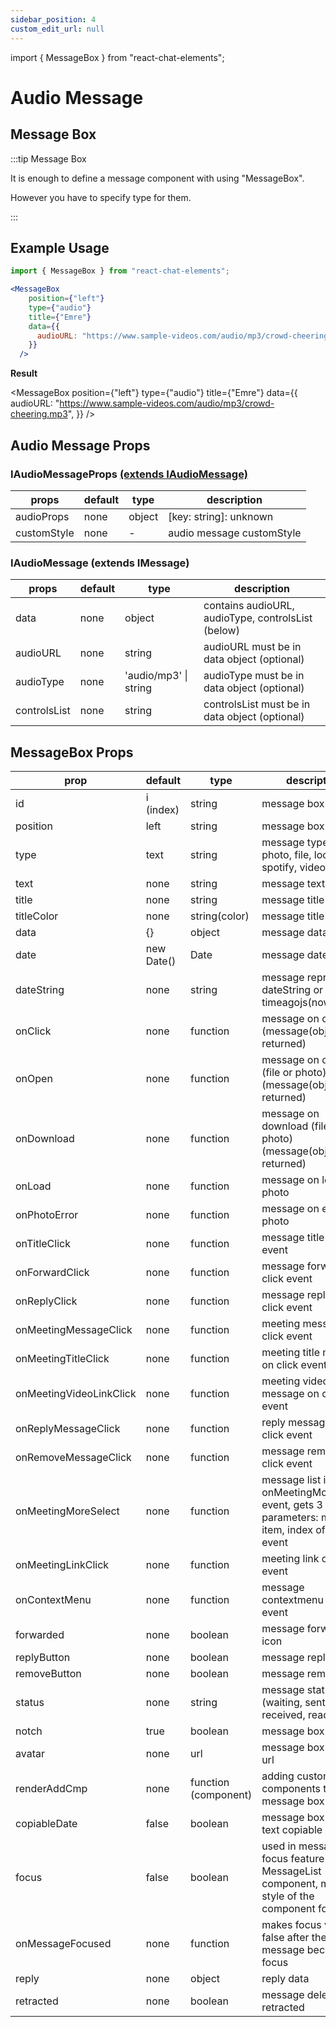 ```yaml
---
sidebar_position: 4
custom_edit_url: null
---
```

import { MessageBox } from "react-chat-elements";

# Audio Message

## Message Box

:::tip Message Box

It is enough to define a message component with using "MessageBox".

However you have to specify type for them.

:::

<div style={{ color:"black", margin:"50px 0px"}}>
  <MessageBox
    position={"left"}
    type={"audio"}
    title={"Esra"}
    data={{
        audioURL: "https://www.sample-videos.com/audio/mp3/wave.mp3",
    }}
  />
</div>

## Example Usage

```jsx
import { MessageBox } from "react-chat-elements";

<MessageBox
    position={"left"}
    type={"audio"}
    title={"Emre"}
    data={{
      audioURL: "https://www.sample-videos.com/audio/mp3/crowd-cheering.mp3",
    }}
  />
```

**Result**

<MessageBox
    position={"left"}
    type={"audio"}
    title={"Emre"}
    data={{
        audioURL: "https://www.sample-videos.com/audio/mp3/crowd-cheering.mp3",
    }}
  />


## Audio Message Props

### IAudioMessageProps [(extends IAudioMessage)](/docs/message-types/audio-message#iaudiomessage-extends-imessage)

| props       | default | type   | description               |
|-------------|---------|--------|---------------------------|
| audioProps  | none    | object | [key: string]: unknown    |
| customStyle | none    | -      | audio message customStyle |

### IAudioMessage (extends IMessage)

| props        | default | type                  | description                                        |
|--------------|---------|-----------------------|----------------------------------------------------|
| data         | none    | object                | contains audioURL, audioType, controlsList (below) |
| audioURL     | none    | string                | audioURL must be in data object (optional)         |
| audioType    | none    | 'audio/mp3' \| string | audioType must be in data object (optional)        |
| controlsList | none    | string                | controlsList must be in data object (optional)     |

## MessageBox Props


| prop                    | default    | type                 | description                                                                                        |
| ----------------------- | ---------- | -------------------- | -------------------------------------------------------------------------------------------------- |
| id                      | i (index)  | string               | message box id                                                                                     |
| position                | left       | string               | message box position                                                                               |
| type                    | text       | string               | message type (text, photo, file, location, spotify, video, audio)                                  |
| text                    | none       | string               | message text                                                                                       |
| title                   | none       | string               | message title                                                                                      |
| titleColor              | none       | string(color)        | message title color                                                                                |
| data                    | {}         | object               | message data                                                                                       |
| date                    | new Date() | Date                 | message date                                                                                       |
| dateString              | none       | string               | message represents dateString or timeagojs(now, date)                                              |
| onClick                 | none       | function             | message on click (message(object) is returned)                                                     |
| onOpen                  | none       | function             | message on open (file or photo) (message(object) is returned)                                      |
| onDownload              | none       | function             | message on download (file or photo) (message(object) is returned)                                  |
| onLoad                  | none       | function             | message on load photo                                                                              |
| onPhotoError            | none       | function             | message on error photo                                                                             |
| onTitleClick            | none       | function             | message title on click event                                                                       |
| onForwardClick          | none       | function             | message forward on click event                                                                     |
| onReplyClick            | none       | function             | message reply on click event                                                                       |
| onMeetingMessageClick   | none       | function             | meeting message on click event                                                                     |
| onMeetingTitleClick     | none       | function             | meeting title message on click event                                                               |
| onMeetingVideoLinkClick | none       | function             | meeting video link message on click event                                                          |
| onReplyMessageClick     | none       | function             | reply message on click event                                                                       |
| onRemoveMessageClick    | none       | function             | message remove on click event                                                                      |
| onMeetingMoreSelect     | none       | function             | message list item onMeetingMoreSelect event, gets 3 parameters: message item, index of item, event |
| onMeetingLinkClick      | none       | function             | meeting link on click event                                                                        |
| onContextMenu           | none       | function             | message contextmenu click event                                                                    |
| forwarded               | none       | boolean              | message forward icon                                                                               |
| replyButton             | none       | boolean              | message reply icon                                                                                 |
| removeButton            | none       | boolean              | message remove icon                                                                                |
| status                  | none       | string               | message status info (waiting, sent, received, read)                                                |
| notch                   | true       | boolean              | message box notch                                                                                  |
| avatar                  | none       | url                  | message box avatar url                                                                             |
| renderAddCmp            | none       | function (component) | adding custom components to message box                                                            |
| copiableDate            | false      | boolean              | message box date text copiable                                                                     |
| focus                   | false      | boolean              | used in message focus feature in MessageList component, makes style of the component focused       |
| onMessageFocused        | none       | function             | makes focus value false after the message becomes focus                                            |
| reply                   | none       | object               | reply data                                                                                         |
| retracted               | none       | boolean              | message deleted or retracted                                                                       |